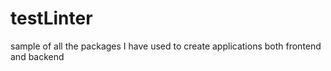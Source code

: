 # testLinter

sample of all the packages I have used to create applications both 
frontend and backend